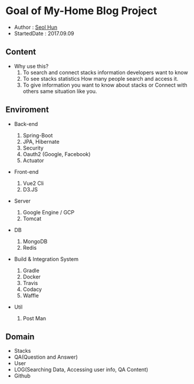# Goal of My-Home Blog Project


- Author : [Seol Hun](https://github.com/Seolhun)
- StartedDate : 2017.09.09

## Content
- Why use this?
	1. To search and connect stacks information developers want to know
	2. To see stacks statistics How many people search and access it.
	3. To give information you want to know about stacks or Connect with others same situation like you.

## Enviroment
- Back-end
	1. Spring-Boot
	2. JPA, Hibernate
	3. Security
	4. Oauth2 (Google, Facebook)
	5. Actuator

- Front-end
	1. Vue2 Cli
	2. D3.JS

- Server
	1. Google Engine / GCP
	2. Tomcat

- DB
	1. MongoDB
	2. Redis

- Build & Integration System
	1. Gradle
	2. Docker
	3. Travis
	4. Codacy
	5. Waffle

- Util
	1. Post Man

## Domain
- Stacks
- QA(Question and Answer)
- User
- LOG(Searching Data, Accessing user info, QA Content)
- Github